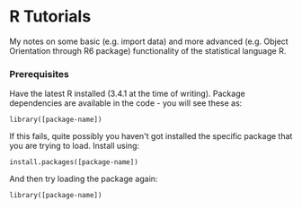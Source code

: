 # R Tutorials

My notes on some basic (e.g. import data) and more advanced (e.g. Object Orientation through R6 package) functionality of the statistical language R.


### Prerequisites

Have the latest R installed (3.4.1 at the time of writing). 
Package dependencies are available in the code - you will see these as:
```
library([package-name])
```
If this fails, quite possibly you haven't got installed the specific package that you are trying to load.
Install using:

```
install.packages([package-name])
```
And then try loading the package again:
```
library([package-name])
```
